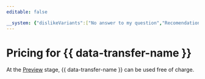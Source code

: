 ```yaml
---
editable: false

__system: {"dislikeVariants":["No answer to my question","Recomendations didn't help","The content doesn't match title","Other"]}
---
```


# Pricing for {{ data-transfer-name }}

At the [Preview](../overview/concepts/launch-stages.md) stage, {{ data-transfer-name }} can be used free of charge.

